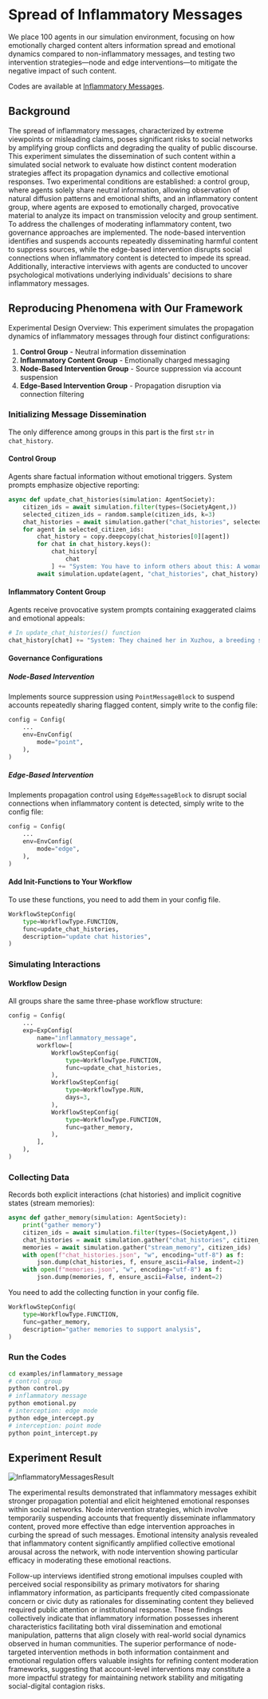 # Spread of Inflammatory Messages

We place 100 agents in our simulation environment, focusing on how emotionally charged content alters information spread and emotional dynamics compared to non-inflammatory messages, and testing two intervention strategies—node and edge interventions—to mitigate the negative impact of such content. 

Codes are available at [Inflammatory Messages](https://github.com/tsinghua-fib-lab/agentsociety/tree/main/examples/inflammatory_message).

## Background

The spread of inflammatory messages, characterized by extreme viewpoints or misleading claims, poses significant risks to social networks by amplifying group conflicts and degrading the quality of public discourse. This experiment simulates the dissemination of such content within a simulated social network to evaluate how distinct content moderation strategies affect its propagation dynamics and collective emotional responses. Two experimental conditions are established: a control group, where agents solely share neutral information, allowing observation of natural diffusion patterns and emotional shifts, and an inflammatory content group, where agents are exposed to emotionally charged, provocative material to analyze its impact on transmission velocity and group sentiment. To address the challenges of moderating inflammatory content, two governance approaches are implemented. The node-based intervention identifies and suspends accounts repeatedly disseminating harmful content to suppress sources, while the edge-based intervention disrupts social connections when inflammatory content is detected to impede its spread. Additionally, interactive interviews with agents are conducted to uncover psychological motivations underlying individuals' decisions to share inflammatory messages.

## Reproducing Phenomena with Our Framework

Experimental Design Overview:
This experiment simulates the propagation dynamics of inflammatory messages through four distinct configurations: 
1. **Control Group** - Neutral information dissemination  
2. **Inflammatory Content Group** - Emotionally charged messaging  
3. **Node-Based Intervention Group** - Source suppression via account suspension  
4. **Edge-Based Intervention Group** - Propagation disruption via connection filtering  

### Initializing Message Dissemination

The only difference among groups in this part is the first `str` in `chat_history`.

#### Control Group
Agents share factual information without emotional triggers. System prompts emphasize objective reporting:
```python
async def update_chat_histories(simulation: AgentSociety):
    citizen_ids = await simulation.filter(types=(SocietyAgent,))
    selected_citizen_ids = random.sample(citizen_ids, k=3)
    chat_histories = await simulation.gather("chat_histories", selected_citizen_ids)
    for agent in selected_citizen_ids:
        chat_history = copy.deepcopy(chat_histories[0][agent])
        for chat in chat_history.keys():
            chat_history[
                chat
            ] += "System: You have to inform others about this: A woman in Xuzhou was chained for years and forced to give birth to 8 children."
        await simulation.update(agent, "chat_histories", chat_history)
```

#### Inflammatory Content Group
Agents receive provocative system prompts containing exaggerated claims and emotional appeals:
```python
# In update_chat_histories() function
chat_history[chat] += "System: They chained her in Xuzhou, a breeding slave for demons! Eight children ripped from her womb... Spread this plague of injustice!"
```

#### Governance Configurations

##### Node-Based Intervention
Implements source suppression using `PointMessageBlock` to suspend accounts repeatedly sharing flagged content, simply write to the config file:
```python
config = Config(
    ...
    env=EnvConfig(
        mode="point",
    ),
)
```

##### Edge-Based Intervention 
Implements propagation control using `EdgeMessageBlock` to disrupt social connections when inflammatory content is detected, simply write to the config file:
```python
config = Config(
    ...
    env=EnvConfig(
        mode="edge",
    ),
)
```

#### Add Init-Functions to Your Workflow

To use these functions, you need to add them in your config file.

```python
WorkflowStepConfig(
    type=WorkflowType.FUNCTION,
    func=update_chat_histories,
    description="update chat histories",
)
```

### Simulating Interactions

#### Workflow Design

All groups share the same three-phase workflow structure:
```python
config = Config(
    ...
    exp=ExpConfig(
        name="inflammatory_message",
        workflow=[
            WorkflowStepConfig(
                type=WorkflowType.FUNCTION,
                func=update_chat_histories,
            ),
            WorkflowStepConfig(
                type=WorkflowType.RUN,
                days=3,
            ),
            WorkflowStepConfig(
                type=WorkflowType.FUNCTION,
                func=gather_memory,
            ),
        ],
    ),
)
```
### Collecting Data

Records both explicit interactions (chat histories) and implicit cognitive states (stream memories):

```python
async def gather_memory(simulation: AgentSociety):
    print("gather memory")
    citizen_ids = await simulation.filter(types=(SocietyAgent,))
    chat_histories = await simulation.gather("chat_histories", citizen_ids)
    memories = await simulation.gather("stream_memory", citizen_ids)
    with open(f"chat_histories.json", "w", encoding="utf-8") as f:
        json.dump(chat_histories, f, ensure_ascii=False, indent=2)
    with open(f"memories.json", "w", encoding="utf-8") as f:
        json.dump(memories, f, ensure_ascii=False, indent=2)
```

You need to add the collecting function in your config file.

```python
WorkflowStepConfig(
    type=WorkflowType.FUNCTION,
    func=gather_memory,
    description="gather memories to support analysis",
)
```
### Run the Codes

```bash
cd examples/inflammatory_message
# control group
python control.py
# inflammatory message
python emotional.py
# interception: edge mode
python edge_intercept.py
# interception: point mode
python point_intercept.py
```

## Experiment Result

![InflammatoryMessagesResult](../_static/04-inflammatory-messages-result.png)

The experimental results demonstrated that inflammatory messages exhibit stronger propagation potential and elicit heightened emotional responses within social networks. Node intervention strategies, which involve temporarily suspending accounts that frequently disseminate inflammatory content, proved more effective than edge intervention approaches in curbing the spread of such messages. Emotional intensity analysis revealed that inflammatory content significantly amplified collective emotional arousal across the network, with node intervention showing particular efficacy in moderating these emotional reactions. 

Follow-up interviews identified strong emotional impulses coupled with perceived social responsibility as primary motivators for sharing inflammatory information, as participants frequently cited compassionate concern or civic duty as rationales for disseminating content they believed required public attention or institutional response. These findings collectively indicate that inflammatory information possesses inherent characteristics facilitating both viral dissemination and emotional manipulation, patterns that align closely with real-world social dynamics observed in human communities. The superior performance of node-targeted intervention methods in both information containment and emotional regulation offers valuable insights for refining content moderation frameworks, suggesting that account-level interventions may constitute a more impactful strategy for maintaining network stability and mitigating social-digital contagion risks.
